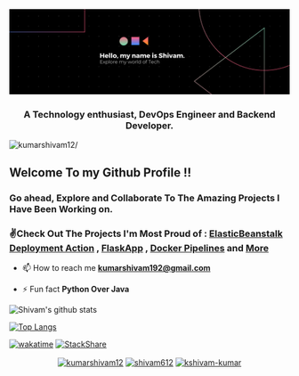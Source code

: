 <img align="centre" src="https://raw.githubusercontent.com/kumarshivam12/kumarshivam12/master/Shivam.png" />
<h3 align="center">A Technology enthusiast, DevOps Engineer and Backend Developer.</h3>
<p align="left"> <img src=https://komarev.com/ghpvc/?username=kumarshivam12 alt=kumarshivam12/> </p>


## Welcome To my Github Profile !!
### Go ahead, Explore and Collaborate To The Amazing Projects I Have Been Working on.
### ✌Check Out The Projects I'm Most Proud of : [ElasticBeanstalk Deployment Action](https://github.com/kumarshivam12/Aws-ElasticBeanstalk) , [FlaskApp](https://github.com/kumarshivam12/flaskapp) , [Docker Pipelines](https://github.com/kumarshivam12/cicd-pileline) and [More](https://github.com/kumarshivam12?tab=repositories)


- 📫 How to reach me **kumarshivam192@gmail.com**

- ⚡ Fun fact **Python Over Java**



![Shivam's github stats](https://github-readme-stats.vercel.app/api?username=kumarshivam12&hide=contribs&show_icons=true&theme=dracula)

[![Top Langs](https://github-readme-stats.vercel.app/api/top-langs/?username=kumarshivam12)](https://github.com/anuraghazra/github-readme-stats)


[![wakatime](https://wakatime.com/badge/user/7da8b0e2-261d-4c09-b268-21baa7b6d14a.svg)](https://wakatime.com/@7da8b0e2-261d-4c09-b268-21baa7b6d14a)
[![StackShare](http://img.shields.io/badge/tech-stack-0690fa.svg?style=flat)](https://stackshare.io/kshivam6122/my-stack)
<p align="center">
<a href=https://dev.to/kumarshivam12 target="blank"><img align="center" src=https://cdn.jsdelivr.net/npm/simple-icons@3.0.1/icons/dev-dot-to.svg alt="kumarshivam12" height="20" width="20" /></a>
<a href=https://twitter.com/shivam612 target="blank"><img align="center" src=https://cdn.jsdelivr.net/npm/simple-icons@3.0.1/icons/twitter.svg alt="shivam612" height="20" width="20" /></a>
<a href=https://linkedin.com/in/kshivam-kumar target="blank"><img align="center" src=https://cdn.jsdelivr.net/npm/simple-icons@3.0.1/icons/linkedin.svg alt="kshivam-kumar" height="20" width="20" /></a>
</p>
